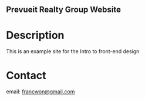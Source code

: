 Prevueit Realty Group Website
---

# Description 

This is an example site for the Intro to front-end design

# Contact

email: francwon@gmail.com